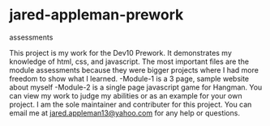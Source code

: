 # jared-appleman-prework
assessments

This project is my work for the Dev10 Prework. It demonstrates my knowledge of html, css, and javascript.
The most important files are the module assessments because they were bigger projects where I had more freedom to show what I learned.
-Module-1 is a 3 page, sample website about myself
-Module-2 is a single page javascript game for Hangman.
You can view my work to judge my abilities or as an example for your own project.
I am the sole maintainer and contributer for this project. You can email me at jared.appleman13@yahoo.com for any help or questions.
